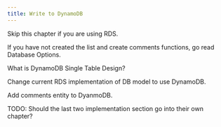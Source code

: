 ```yaml
---
title: Write to DynamoDB
---
```


Skip this chapter if you are using RDS.

If you have not created the list and create comments functions, go read Database Options.

What is DynamoDB Single Table Design?

Change current RDS implementation of DB model to use DynamoDB.

Add comments entity to DyanmoDB.

TODO: Should the last two implementation section go into their own chapter?

